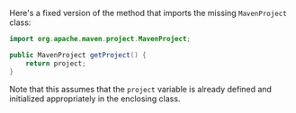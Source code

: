 Here's a fixed version of the method that imports the missing `MavenProject` class:
```java
import org.apache.maven.project.MavenProject;

public MavenProject getProject() {
    return project;
}
```
Note that this assumes that the `project` variable is already defined and initialized appropriately in the enclosing class.